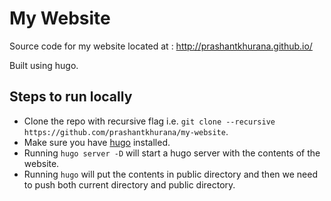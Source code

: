 
# My Website 

Source code for my website located at : http://prashantkhurana.github.io/

Built using hugo.

## Steps to run locally

* Clone the repo with recursive flag i.e. `git clone --recursive  https://github.com/prashantkhurana/my-website`. 
* Make sure you have [hugo](https://gohugo.io/getting-started/quick-start/) installed.
* Running `hugo server -D` will start a hugo server with the contents of the website.
* Running `hugo` will put the contents in public directory and then we need to push both current directory and public directory. 